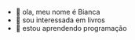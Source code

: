 - 👋 ola, meu nome é Bianca
- 👀 sou interessada em livros
- 🌱 estou aprendendo programação


<!---
biankzeredo/biankzeredo is a ✨ special ✨ repository because its `README.md` (this file) appears on your GitHub profile.
You can click the Preview link to take a look at your changes.
--->
